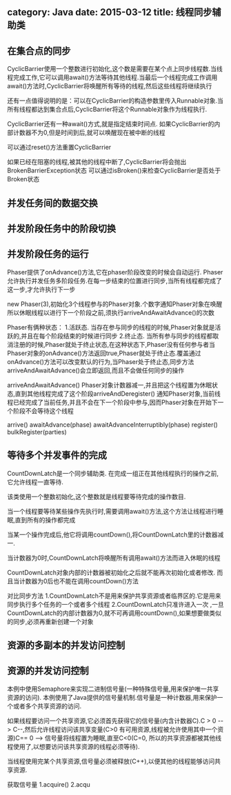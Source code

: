 category: Java
date: 2015-03-12
title: 线程同步辅助类
---

## 在集合点的同步
CyclicBarrier使用一个整数进行初始化,这个数是需要在某个点上同步线程数.当线程完成工作,它可以调用await()方法等待其他线程.当最后一个线程完成工作调用await()方法时,CyclicBarrier将唤醒所有等待的线程,然后这些线程将继续执行

还有一点值得说明的是：可以在CyclicBarrier的构造参数里传入Runnable对象.当所有线程都达到集合点后,CyclicBarrier将这个Runnable对象作为线程执行.

CyclicBarrier还有一种await()方式,就是指定结束时间点.
如果CyclicBarrier的内部计数器不为0,但是时间到后,就可以唤醒现在被中断的线程

可以通过reset()方法重置CyclicBarrier

如果已经在阻塞的线程,被其他的线程中断了,CyclicBarrier将会抛出BrokenBarrierException状态
可以通过isBroken()来检查CyclicBarrier是否处于Broken状态

## 并发任务间的数据交换

## 并发阶段任务中的阶段切换

## 并发阶段任务的运行
Phaser提供了onAdvance()方法,它在phaser阶段改变的时候会自动运行.
Phaser允许执行并发任务多阶段任务.在每一步结束的位置进行同步,当所有线程都完成了这一步,才允许执行下一步

new Phaser(3),初始化3个线程参与的Phaser对象.个数字通知Phaser对象在唤醒所以休眠线程以进行下一个阶段之前,须执行arriveAndAwaitAdvance()的次数

Phaser有俩种状态：
1.活跃态. 当存在参与同步的线程的时候,Phaser对象就是活跃的,并且在每个阶段结束的时候进行同步
2.终止态. 当所有参与同步的线程都取消注册的时候,Phaser就处于终止状态,在这种状态下,Phaser没有任何参与者当Phaser对象的onAdvance()方法返回true,Phaser就处于终止态.覆盖通过onAdvance()方法可以改变默认的行为,当Phaser处于终止态,同步方法arriveAndAwaitAdvance()会立即返回,而且不会做任何同步的操作

arriveAndAwaitAdvance() Phaser对象计数器减一,并且把这个线程置为休眠状态,直到其他线程完成了这个阶段arriveAndDeregister()  通知Phaser对象,当前线程已经完成了当前任务,并且不会在下一个阶段中参与,因而Phaser对象在开始下一个阶段不会等待这个线程

arrive()
awaitAdvance(phase)
awaitAdvanceInterruptibly(phase)
register()
bulkRegister(parties)

## 等待多个并发事件的完成
CountDownLatch是一个同步辅助类. 在完成一组正在其他线程执行的操作之前,它允许线程一直等待.

该类使用一个整数初始化,这个整数就是线程要等待完成的操作数目.

当一个线程要等待某些操作先执行时,需要调用await()方法,这个方法让线程进行睡眠,直到所有的操作都完成

当某一个操作完成后,他它将调用countDown(),将CountDownLatch里的计数器减一.

当计数器为0时,CountDownLatch将唤醒所有调用await()方法而进入休眠的线程

CountDownLatch对象内部的计数器被初始化之后就不能再次初始化或者修改. 而且当计数器为0后也不能在调用countDown()方法

对比同步方法 1.CountDownLatch不是用来保护共享资源或者临界区的.它是用来同步执行多个任务的一个或者多个线程
2.CountDownLatch只准许进入一次
,一旦CountDownLatch的内部计数器为0,就不可再调用countDown(),如果想要做类似的同步,必须再重新创建一个对象

## 资源的多副本的并发访问控制

## 资源的并发访问控制


本例中使用Semaphore来实现二进制信号量(一种特殊信号量,用来保护唯一共享资源的访问).
本例使用了Java提供的信号量机制.信号量是一种计数器,用来保护一个或者多个共享资源的访问.

如果线程要访问一个共享资源,它必须首先获得它的信号量(内含计数器C).C > 0 --> C--,然后允许线程访问该共享变量(C>0 有可用资源,线程被允许使用其中一个资源)C== 0 --> 信号量将线程置为睡眠,直至C<0(C=0, 所以的共享资源都被其他线程使用了,以想要访问该共享资源的线程必须等待).

当线程使用完某个共享资源,信号量必须被释放(C++),以便其他的线程能够访问共享资源.

获取信号量
1.acquire()
2.acqu

